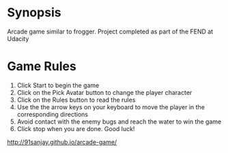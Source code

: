# Synopsis

Arcade game similar to frogger. Project completed as part of the FEND at Udacity

# Game Rules

1. Click Start to begin the game
2. Click on the Pick Avatar button to change the player character
3. Click on the Rules button to read the rules
4. Use the the arrow keys on your keyboard to move the player in the corresponding directions
5. Avoid contact with the enemy bugs and reach the water to win the game
6. Click stop when you are done. Good luck!

http://91sanjay.github.io/arcade-game/
